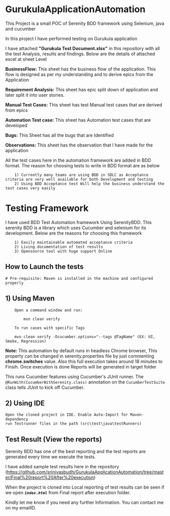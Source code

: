 # GurukulaApplicationAutomation

This Project is a small POC of Serenity BDD framework using Selenium, java and cucumber

In this project I have performed testing on Gurukula application

I have attached **"Gurukula Test Document.xlsx"** in this repository with all the test Analysis, results and findings. Below are the details of attached excel at sheet Level

**BusinessFlow:** This sheet has the business flow of the application. This flow is designed as per my understanding and to derive epics from the Application

**Requirement Analysis:** This sheet has epic split down of application and later split it into user stories.

**Manual Test Cases:** This sheet has test Manual test cases that are derived from epics

**Automation Test case:** This sheet has Automation test cases that are developed

**Bugs:** This Sheet has all the bugs that are Identified

**Observations:** This sheet has the observation that I have made for the application

All the test cases here in the automation framework are added in BDD format. The reason for choosing tests to write in BDD format are as below

		1) Currently many teams are using BDD in SDLC as Acceptance criteria are very well available for both Development and testing
		2) Using BDD Acceptance test Will help the business understand the test cases very easily
		
# Testing Framework

I have used BDD Test Automation framework Using SerenityBDD. This serenity BDD is a library which uses Cucumber and selenium for its development. Below are the reasons for choosing this framework

		1) Easily maintainable automated acceptance criteria 
		2) Living documentation of test results
		3) Opensource tool with huge support Online
		


## How to Launch the tests

	# Pre-requisite: Maven is installed in the machine and configured properly
	
## 1) Using Maven

		Open a command window and run:

			mvn clean verify
			
		To run cases with specific Tags
		 
		mvn clean verify -Dcucumber.options="--tags @TagName" (EX: UI, Smoke, Regression)
			
			
**Note:** This automation by default runs in headless Chrome browser, This property can be changed in serenity.properties file by just commenting __chrome.switches__ value. Also this full execution takes around 18 minutes to Finsih. Once execution is done Reports will be generated in target folder 			

This runs Cucumber features using Cucumber's JUnit runner. The `@RunWith(CucumberWithSerenity.class)` annotation on the `CucumberTestSuite`
class tells JUnit to kick off Cucumber.

## 2) Using IDE
	Open the cloned project in IDE. Enable Auto-Import for Maven-dependency
	run Testrunner files in the path (src\test\java\testRunners)


## Test Result (View the reports)
Serenity BDD has one of the best reporting and the test reports are generated every time we execute the tests.

I have added sample test results here in the repository (https://github.com/srinivasbudh/GurukulaApplicationAutomation/tree/master/Final%20report%20After%20execution)

When the project is cloned into Local reporting of test results can be seen if we open **_`index.html`_** from Final report after execution folder.

Kindly let me know if you need any further Information. You can contact me on my emailID.	
	





		
